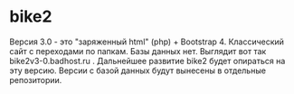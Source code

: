 # bike2
Версия 3.0 - это "заряженный html" (php) + Bootstrap 4. Классический сайт с переходами по папкам. Базы данных нет.
Выглядит вот так bike2v3-0.badhost.ru .
Дальнейшее развитие bike2 будет опираться на эту версию. Версии с базой данных будут вынесены в отдельные репозитории.

